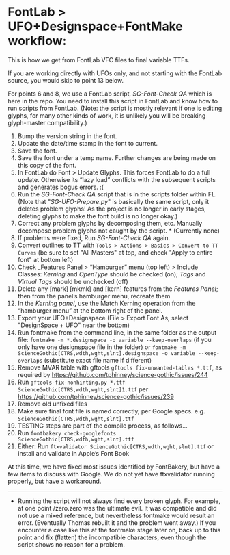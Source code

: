 # FontLab > UFO+Designspace+FontMake workflow:

This is how we get from FontLab VFC files to final variable TTFs. 

If you are working directly with UFOs only, and not starting with the FontLab source, you would skip to point 13 below.

For points 6 and 8, we use a FontLab script, _SG-Font-Check QA_ which is here in the repo. You need to install this script in FontLab and know how to run scripts from FontLab. (Note: the script is mostly relevant if one is editing glyphs, for many other kinds of work, it is unlikely you will be breaking glyph-master compatibility.)

1. Bump the version string in the font. 
1. Update the date/time stamp in the font to current.
1. Save the font. 
1. Save the font under a temp name. Further changes are being made on this copy of the font.
1. In FontLab do Font > Update Glyphs. This forces FontLab to do a full update. Otherwise its “lazy load” conflicts with the subsequent scripts and generates bogus errors.  :(
1. Run the _SG-Font-Check QA_ script that is in the scripts folder within FL. (Note that "_SG-UFO-Prepare.py_" is basically the same script, only it deletes problem glyphs! As the project is no longer in early stages, deleting glyphs to make the font build is no longer okay.)
1. Correct any problem glyphs by decomposing them, etc. Manually decompose problem glyphs not caught by the script. *  (Currently none)
1. If problems were fixed, Run _SG-Font-Check QA_ again.
1. Convert outlines to TT with `Tools > Actions > Basics > Convert to TT Curves` (be sure to set "All Masters" at top, and check "Apply to entire font" at bottom left)
1. Check _Features Panel > “Hamburger” menu (top left) > Include Classes:  _Kerning_ and _OpenType_  should be checked (on); _Tags_ and _Virtual Tags_ should be unchecked (off)
1. Delete any [mark] [mkmk] and [kern] features from the _Features Panel_; then from the panel’s hamburger menu, recreate them
1. In the _Kerning panel_, use the Match Kerning operation from the “hamburger menu” at the bottom right of the panel.
1. Export your UFO+Designspace (File > Export Font As, select "DesignSpace + UFO" near the bottom)
1. Run fontmake from the command line, in the same folder as the output file:
`fontmake -m *.designspace -o variable --keep-overlaps` (if you only have one designspace file in the folder)
or 
`fontmake -m ScienceGothic[CTRS,wdth,wght,slnt].designspace -o variable --keep-overlaps` (substitute exact file name if different)
1. Remove MVAR table with gftools `gftools fix-unwanted-tables *.ttf`, as required by https://github.com/tphinney/science-gothic/issues/244
1. Run `gftools-fix-nonhinting.py *.ttf ScienceGothic[CTRS,wdth,wght,slnt]1.ttf` per https://github.com/tphinney/science-gothic/issues/239
1. Remove old unfixed files
1. Make sure final font file is named correctly, per Google specs. e.g. `ScienceGothic[CTRS,wdth,wght,slnt].ttf`
1. TESTING steps are part of the compile process, as follows...
1. Run `fontbakery check-googlefonts ScienceGothic[CTRS,wdth,wght,slnt].ttf`
1. Either:
Run `ftxvalidator ScienceGothic[CTRS,wdth,wght,slnt].ttf`
or install and validate in Apple’s Font Book

At this time, we have fixed most issues identified by FontBakery, but have a few items to discuss with Google. 
We do not yet have ftxvalidator running properly, but have a workaround.

----
* Running the script will not always find every broken glyph. For example, at one point /zero.zero was the ultimate evil. It was compatible and did not use a mixed reference, but nevertheless fontmake would result an error. (Eventually Thomas rebuilt it and the problem went away.) If you encounter a case like this at the fontmake stage later on, back up to this point and fix (flatten) the incompatible characters, even though the script shows no reason for a problem.
